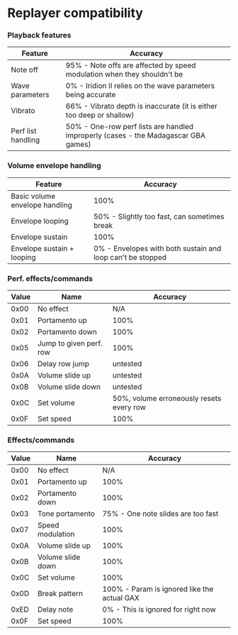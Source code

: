 # Replayer compatibility

### Playback features
|Feature                         |Accuracy                                                                           |
|--------------------------------|-----------------------------------------------------------------------------------|
|Note off                        |95% - Note offs are affected by speed modulation when they shouldn't be            |
|Wave parameters                 |0% - Iridion II relies on the wave parameters being accurate                       |
|Vibrato                         |66% - Vibrato depth is inaccurate (it is either too deep or shallow)               |
|Perf list handling              |50% - One-row perf lists are handled improperly (cases - the Madagascar GBA games) |


### Volume envelope handling
|Feature                         |Accuracy                                                    |
|--------------------------------|------------------------------------------------------------|
|Basic volume envelope handling  |100%                                                        |
|Envelope looping                |50% - Slightly too fast, can sometimes break                |
|Envelope sustain                |100%                                                        |
|Envelope sustain + looping      |0% - Envelopes with both sustain and loop can't be stopped  |


### Perf. effects/commands

|Value    |Name                            |Accuracy                                 |
|---------|--------------------------------|-----------------------------------------|
|0x00     |No effect                       |N/A                                      |
|0x01     |Portamento up                   |100%                                     |
|0x02     |Portamento down                 |100%                                     |
|0x05     |Jump to given perf. row         |100%                                     |
|0x06     |Delay row jump                  |untested                                 |
|0x0A     |Volume slide up                 |untested                                 |
|0x0B     |Volume slide down               |untested                                 |
|0x0C     |Set volume                      |50%, volume erroneously resets every row |
|0x0F     |Set speed                       |100%                                     |

### Effects/commands

|Value    |Name                            |Accuracy                                            |
|---------|--------------------------------|----------------------------------------------------|
|0x00     |No effect                       |N/A                                                 |
|0x01     |Portamento up                   |100%                                                |
|0x02     |Portamento down                 |100%                                                |
|0x03     |Tone portamento                 |75% - One note slides are too fast                  |
|0x07     |Speed modulation                |100%                                                |
|0x0A     |Volume slide up                 |100%                                                |
|0x0B     |Volume slide down               |100%                                                |
|0x0C     |Set volume                      |100%                                                |
|0x0D     |Break pattern                   |100% - Param is ignored like the actual GAX         |
|0xED     |Delay note                      |0% - This is ignored for right now                  |
|0x0F     |Set speed                       |100%                                                |
